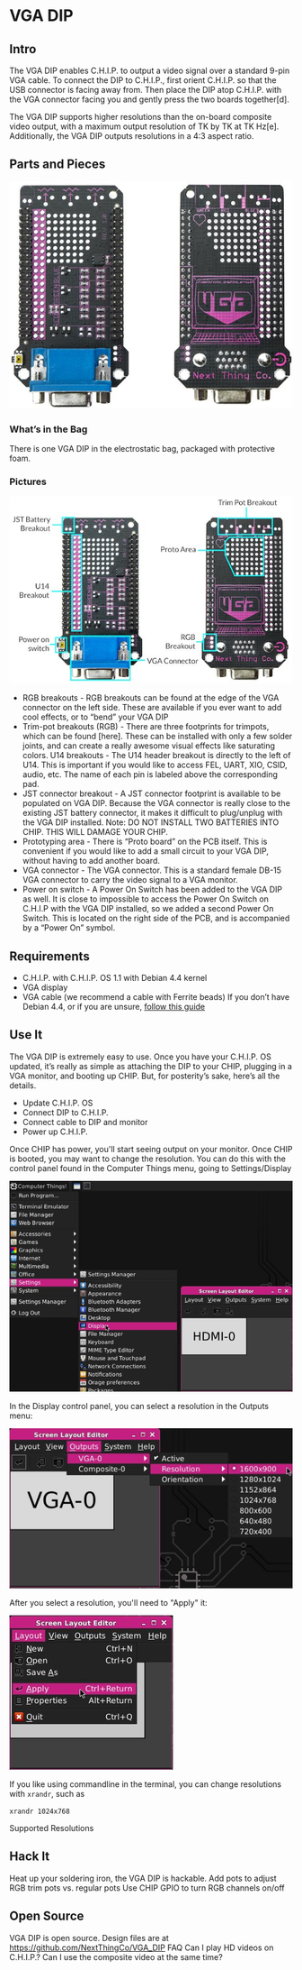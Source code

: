 ﻿# VGA DIP

## Intro

The VGA DIP enables C.H.I.P. to output a video signal over a standard 9-pin VGA cable. To connect the DIP to C.H.I.P., first orient C.H.I.P. so that the USB connector is facing away from. Then place the DIP atop C.H.I.P. with the VGA connector facing you and gently press the two boards together[d].  

The VGA DIP supports higher resolutions than the on-board composite video output, with a maximum output resolution of TK by TK at TK Hz[e]. Additionally, the VGA DIP outputs resolutions in a 4:3 aspect ratio.

## Parts and Pieces
![VGA top and bottom](images/vga_top_and_bot.jpg)

### What’s in the Bag

There is one VGA DIP in the electrostatic bag, packaged with protective foam.

### Pictures

![VGA DIP Callout Graphic](images/vga_callout.jpg)

 * RGB breakouts - RGB breakouts can be found at the edge of the VGA connector on the left side. These are available if you ever want to add cool effects, or to “bend” your VGA DIP
 * Trim-pot breakouts (RGB) - There are three footprints for trimpots, which can be found [here]. These can be installed with only a few solder joints, and can create a really awesome visual effects like saturating colors.
U14 breakouts - The U14 header breakout is directly to the left of U14. This is important if you would like to access FEL, UART, XIO, CSID, audio, etc. The name of each pin is labeled above the corresponding pad.
 * JST connector breakout - A JST connector footprint  is available to be populated on VGA DIP. Because the VGA connector is really close to the existing JST battery connector, it makes it difficult to plug/unplug with the VGA DIP installed. Note: DO NOT INSTALL TWO BATTERIES INTO CHIP. THIS WILL DAMAGE YOUR CHIP. 
 * Prototyping area - There is “Proto board” on the PCB itself. This is convenient if you would like to add a small circuit to your VGA DIP, without having to add another board.
 * VGA connector - The VGA connector. This is a standard female DB-15 VGA connector to carry the video signal to a VGA monitor. 
 * Power on switch - A Power On Switch has been added to the VGA DIP as well. It is close to impossible to access the Power On Switch on C.H.I.P with the VGA DIP installed, so we added a second Power On Switch. This is located on the right side of the PCB, and is accompanied by a “Power On” symbol. 

## Requirements
 * C.H.I.P. with C.H.I.P. OS 1.1 with Debian 4.4 kernel
 * VGA display
 * VGA cable (we recommend a cable with Ferrite beads)
If you don’t have Debian 4.4, or if you are unsure, [follow this guide](getchip.com/update)

## Use It
The VGA DIP is extremely easy to use. Once you have your C.H.I.P. OS updated, it’s really as simple as attaching the DIP to your CHIP, plugging in a VGA monitor, and booting up CHIP. But, for posterity’s sake, here’s all the details. 

 * Update C.H.I.P. OS
 * Connect DIP to C.H.I.P.
 * Connect cable to DIP and monitor
 * Power up C.H.I.P.

Once CHIP has power, you'll start seeing output on your monitor. Once CHIP is booted, you may want to change the resolution. You can do this with the control panel found in the Computer Things menu, going to Settings/Display 

![display control panel](images/settings_select.jpg)

In the Display control panel, you can select a resolution in the Outputs menu:

![Change Resolutions](images/settings_vga_resolution.jpg)

After you select a resolution, you'll need to "Apply" it:

![apply the new resolution](images/settings_apply.jpg)

If you like using commandline in the terminal, you can change resolutions with `xrandr`, such as

```shell
xrandr 1024x768
```

Supported Resolutions

## Hack It
Heat up your soldering iron, the VGA DIP is hackable. Add pots to adjust RGB
trim pots vs. regular pots
Use CHIP GPIO to turn RGB channels on/off

## Open Source
VGA DIP is open source. Design files are at https://github.com/NextThingCo/VGA_DIP
FAQ
Can I play HD videos on C.H.I.P.?
Can I use the composite video at the same time?

